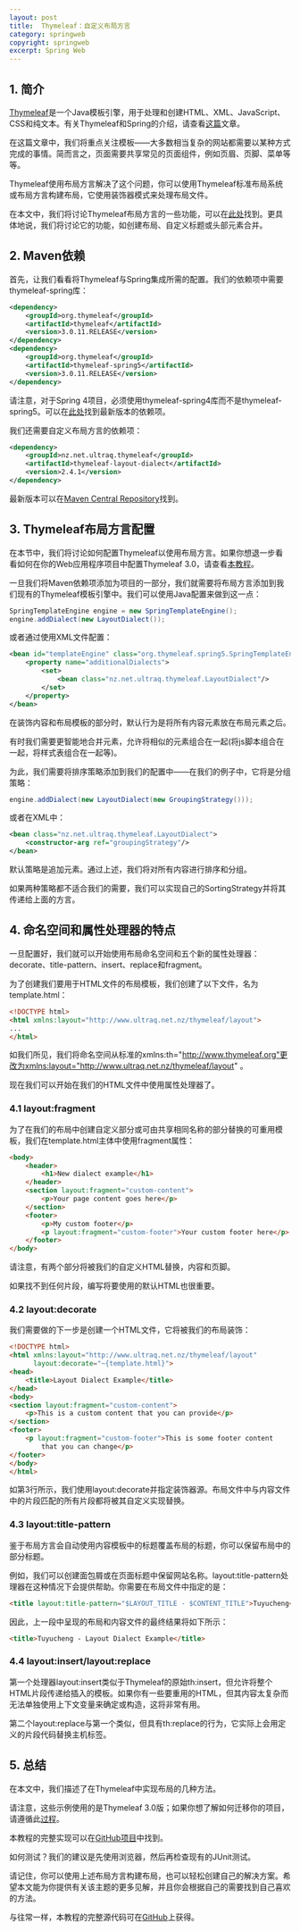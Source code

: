 ```yaml
---
layout: post
title:  Thymeleaf：自定义布局方言
category: springweb
copyright: springweb
excerpt: Spring Web
---
```


## 1. 简介

[Thymeleaf](http://www.thymeleaf.org/)是一个Java模板引擎，用于处理和创建HTML、XML、JavaScript、CSS和纯文本。有关Thymeleaf和Spring的介绍，请查看[这篇](https://www.baeldung.com/thymeleaf-in-spring-mvc)文章。

在这篇文章中，我们将重点关注模板——大多数相当复杂的网站都需要以某种方式完成的事情。简而言之，页面需要共享常见的页面组件，例如页眉、页脚、菜单等等。

Thymeleaf使用布局方言解决了这个问题，你可以使用Thymeleaf标准布局系统或布局方言构建布局，它使用装饰器模式来处理布局文件。

在本文中，我们将讨论Thymeleaf布局方言的一些功能，可以在[此处](https://github.com/ultraq/thymeleaf-layout-dialect)找到。更具体地说，我们将讨论它的功能，如创建布局、自定义标题或头部元素合并。

## 2. Maven依赖

首先，让我们看看将Thymeleaf与Spring集成所需的配置。我们的依赖项中需要thymeleaf-spring库：

```xml
<dependency>
    <groupId>org.thymeleaf</groupId>
    <artifactId>thymeleaf</artifactId>
    <version>3.0.11.RELEASE</version>
</dependency>
<dependency>
    <groupId>org.thymeleaf</groupId>
    <artifactId>thymeleaf-spring5</artifactId>
    <version>3.0.11.RELEASE</version>
</dependency>
```

请注意，对于Spring 4项目，必须使用thymeleaf-spring4库而不是thymeleaf-spring5。可以在[此处](https://search.maven.org/artifact/org.thymeleaf/thymeleaf-spring5)找到最新版本的依赖项。

我们还需要自定义布局方言的依赖项：

```xml
<dependency>
    <groupId>nz.net.ultraq.thymeleaf</groupId>
    <artifactId>thymeleaf-layout-dialect</artifactId>
    <version>2.4.1</version>
</dependency>
```

最新版本可以在[Maven Central Repository](https://search.maven.org/search?q=a:thymeleaf-layout-dialect)找到。

## 3. Thymeleaf布局方言配置

在本节中，我们将讨论如何配置Thymeleaf以使用布局方言。如果你想退一步看看如何在你的Web应用程序项目中配置Thymeleaf 3.0，请查看[本教程](https://www.baeldung.com/spring-thymeleaf-3)。

一旦我们将Maven依赖项添加为项目的一部分，我们就需要将布局方言添加到我们现有的Thymeleaf模板引擎中。我们可以使用Java配置来做到这一点：

```java
SpringTemplateEngine engine = new SpringTemplateEngine();
engine.addDialect(new LayoutDialect());
```

或者通过使用XML文件配置：

```xml
<bean id="templateEngine" class="org.thymeleaf.spring5.SpringTemplateEngine">
    <property name="additionalDialects">
        <set>
            <bean class="nz.net.ultraq.thymeleaf.LayoutDialect"/>
        </set>
    </property>
</bean>
```

在装饰内容和布局模板的部分时，默认行为是将所有内容元素放在布局元素之后。

有时我们需要更智能地合并元素，允许将相似的元素组合在一起(将js脚本组合在一起，将样式表组合在一起等)。

为此，我们需要将排序策略添加到我们的配置中——在我们的例子中，它将是分组策略：

```java
engine.addDialect(new LayoutDialect(new GroupingStrategy()));
```

或者在XML中：

```xml
<bean class="nz.net.ultraq.thymeleaf.LayoutDialect">
    <constructor-arg ref="groupingStrategy"/>
</bean>
```

默认策略是追加元素。通过上述，我们将对所有内容进行排序和分组。

如果两种策略都不适合我们的需要，我们可以实现自己的SortingStrategy并将其传递给上面的方言。

## 4. 命名空间和属性处理器的特点

一旦配置好，我们就可以开始使用布局命名空间和五个新的属性处理器：decorate、title-pattern、insert、replace和fragment。

为了创建我们要用于HTML文件的布局模板，我们创建了以下文件，名为template.html：

```html
<!DOCTYPE html>
<html xmlns:layout="http://www.ultraq.net.nz/thymeleaf/layout">
...
</html>
```

如我们所见，我们将命名空间从标准的xmlns:th="http://www.thymeleaf.org"更改为xmlns:layout="http://www.ultraq.net.nz/thymeleaf/layout" 。

现在我们可以开始在我们的HTML文件中使用属性处理器了。

### 4.1 layout:fragment

为了在我们的布局中创建自定义部分或可由共享相同名称的部分替换的可重用模板，我们在template.html主体中使用fragment属性：

```html
<body>
    <header>
        <h1>New dialect example</h1>
    </header>
    <section layout:fragment="custom-content">
        <p>Your page content goes here</p>
    </section>
    <footer>
        <p>My custom footer</p>
        <p layout:fragment="custom-footer">Your custom footer here</p>
    </footer>
</body>
```

请注意，有两个部分将被我们的自定义HTML替换，内容和页脚。

如果找不到任何片段，编写将要使用的默认HTML也很重要。

### 4.2 layout:decorate

我们需要做的下一步是创建一个HTML文件，它将被我们的布局装饰：

```html
<!DOCTYPE html>
<html xmlns:layout="http://www.ultraq.net.nz/thymeleaf/layout"
      layout:decorate="~{template.html}">
<head>
    <title>Layout Dialect Example</title>
</head>
<body>
<section layout:fragment="custom-content">
    <p>This is a custom content that you can provide</p>
</section>
<footer>
    <p layout:fragment="custom-footer">This is some footer content
        that you can change</p>
</footer>
</body>
</html>
```

如第3行所示，我们使用layout:decorate并指定装饰器源。布局文件中与内容文件中的片段匹配的所有片段都将被其自定义实现替换。

### 4.3 layout:title-pattern

鉴于布局方言会自动使用内容模板中的标题覆盖布局的标题，你可以保留布局中的部分标题。

例如，我们可以创建面包屑或在页面标题中保留网站名称。layout:title-pattern处理器在这种情况下会提供帮助。你需要在布局文件中指定的是：

```html
<title layout:title-pattern="$LAYOUT_TITLE - $CONTENT_TITLE">Tuyucheng</title>
```

因此，上一段中呈现的布局和内容文件的最终结果将如下所示：

```html
<title>Tuyucheng - Layout Dialect Example</title>
```

### 4.4 layout:insert/layout:replace

第一个处理器layout:insert类似于Thymeleaf的原始th:insert，但允许将整个HTML片段传递给插入的模板。如果你有一些要重用的HTML，但其内容太复杂而无法单独使用上下文变量来确定或构造，这将非常有用。

第二个layout:replace与第一个类似，但具有th:replace的行为，它实际上会用定义的片段代码替换主机标签。

## 5. 总结

在本文中，我们描述了在Thymeleaf中实现布局的几种方法。

请注意，这些示例使用的是Thymeleaf 3.0版；如果你想了解如何迁移你的项目，请遵循此[过程](https://ultraq.github.io/thymeleaf-layout-dialect/MigrationGuide.html)。

本教程的完整实现可以在[GitHub项目](https://github.com/tuyucheng7/taketoday-tutorial4j/tree/master/spring-web-modules/spring-thymeleaf)中找到。

如何测试？我们的建议是先使用浏览器，然后再检查现有的JUnit测试。

请记住，你可以使用上述布局方言构建布局，也可以轻松创建自己的解决方案。希望本文能为你提供有关该主题的更多见解，并且你会根据自己的需要找到自己喜欢的方法。

与往常一样，本教程的完整源代码可在[GitHub](https://github.com/tuyucheng7/taketoday-tutorial4j/tree/master/spring-web-modules)上获得。
